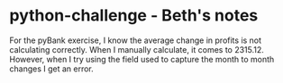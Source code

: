 # python-challenge - Beth's notes

For the pyBank exercise, I know the average change in profits is not calculating correctly.  When I manually calculate, it comes to 2315.12.  However, when I try using the field used to capture the month to month changes I get an error.
